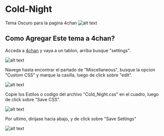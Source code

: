 # Cold-Night
Tema Oscuro para la pagina 4chan
![alt text](https://github.com/Sen448/Night/blob/main/capturas/Screenshot_2021-04-24%20%20v%20-%20The%20absolute%20state%20of%20female%20villains%20-%20Video%20Games%20-%204chan.png) 

## Como Agregar Este tema a 4chan?

Acceda a [4chan](https://www.4chan.org/) y vaya a un tablon, arriba busque "settings".

![alt text](https://github.com/Sen448/Night/blob/main/capturas/1.png)

Navege hasta encontrar el partado de "Miscellaneous", busque la opcion "Custom CSS" y marque la casilla, luego de click sobre "edit".

![alt text](https://github.com/Sen448/Night/blob/main/capturas/2.png)

Copie los Estilos o codigo del archivo "Cold_Night.css" en el cuadro, luego de click sobre "Save CSS".

![alt text](https://github.com/Sen448/Night/blob/main/capturas/3.png)

Por ultimo, dirijase hacia abajo, y de click sobre "Save Settings"

![alt text](https://github.com/Sen448/Night/blob/main/capturas/4.png)
